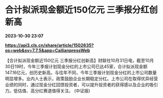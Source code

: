 # 合计拟派现金额近150亿元 三季报分红创新高

**2023-10-30 23:07**

**https://api3.cls.cn/share/article/1502635?os=web&sv=7.7.5&app=CailianpressWeb**

【合计拟派现金额近150亿元 三季报分红创新高】财联社10月31日电，截至10月30日19时，今年三季报计划现金分红的上市公司已达45家，合计拟派现金额147.16亿元，创历史新高。与往年不同，今年三季报计划现金分红的上市公司数量明显增多。业内人士表示，政策鼓励企业长期稳定分红。上市公司在取得优异经营业绩的同时，通过现金分红回馈投资者，可以提升投资者的获得感以及企业的吸引力。低估值、高分红赛道值得关注。 (中证报)